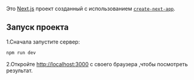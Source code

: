 Это [Next.js](https://nextjs.org) проект созданный с использованием [`create-next-app`](https://github.com/vercel/next.js/tree/canary/packages/create-next-app).

## Запуск проекта

1.Сначала запустите сервер:

```bash
npm run dev
```

2.Откройте [http://localhost:3000](http://localhost:3000) с своего браузера ,чтобы посмотреть результат.



